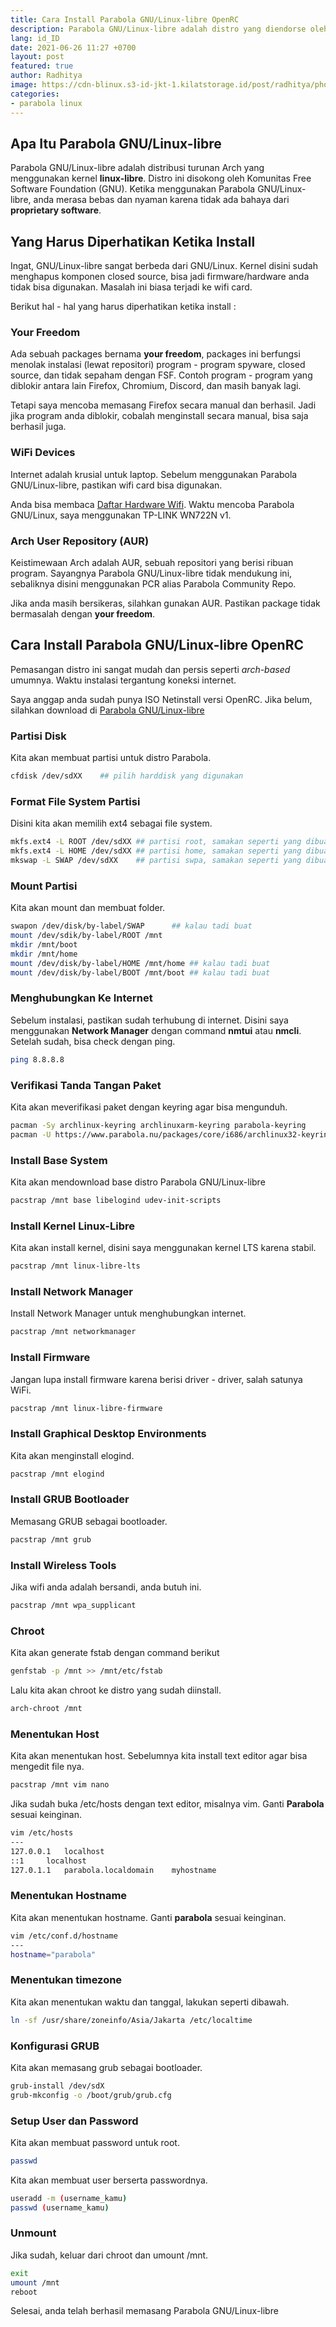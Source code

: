 ```yaml
---
title: Cara Install Parabola GNU/Linux-libre OpenRC
description: Parabola GNU/Linux-libre adalah distro yang diendorse oleh GNU
lang: id_ID
date: 2021-06-26 11:27 +0700
layout: post
featured: true
author: Radhitya
image: https://cdn-blinux.s3-id-jkt-1.kilatstorage.id/post/radhitya/photo_2021-06-26_11-25-28.jpg
categories:
- parabola linux
---
```


## Apa Itu Parabola GNU/Linux-libre
Parabola GNU/Linux-libre adalah distribusi turunan Arch yang menggunakan kernel **linux-libre**. Distro ini disokong oleh Komunitas Free Software Foundation (GNU). Ketika menggunakan Parabola GNU/Linux-libre, anda merasa bebas dan nyaman karena tidak ada bahaya dari **proprietary software**.

## Yang Harus Diperhatikan Ketika Install
Ingat, GNU/Linux-libre sangat berbeda dari GNU/Linux. Kernel disini sudah menghapus komponen closed source, bisa jadi firmware/hardware anda tidak bisa digunakan. Masalah ini biasa terjadi ke wifi card. 

Berikut hal - hal yang harus diperhatikan ketika install :

### Your Freedom
Ada sebuah packages bernama **your freedom**, packages ini berfungsi menolak instalasi (lewat repositori) program - program spyware, closed source, dan tidak sepaham dengan FSF. Contoh program - program yang diblokir antara lain Firefox, Chromium, Discord, dan masih banyak lagi.

Tetapi saya mencoba memasang Firefox secara manual dan berhasil. Jadi jika program anda diblokir, cobalah menginstall secara manual, bisa saja berhasil juga.
### WiFi Devices
Internet adalah krusial untuk laptop. Sebelum menggunakan Parabola GNU/Linux-libre, pastikan wifi card bisa digunakan.

Anda bisa membaca <a href="https://wiki.parabola.nu/WiFi_devices_known_to_work_with_Parabola_GNU/Linux-libre">Daftar Hardware Wifi</a>. Waktu mencoba Parabola GNU/Linux, saya menggunakan TP-LINK WN722N v1.
### Arch User Repository (AUR)
Keistimewaan Arch adalah AUR, sebuah repositori yang berisi ribuan program. Sayangnya Parabola GNU/Linux-libre tidak mendukung ini, sebaliknya disini menggunakan PCR alias Parabola Community Repo.

Jika anda masih bersikeras, silahkan gunakan AUR. Pastikan package tidak bermasalah dengan **your freedom**.
## Cara Install Parabola GNU/Linux-libre OpenRC
Pemasangan distro ini sangat mudah dan persis seperti *arch-based* umumnya. Waktu instalasi tergantung koneksi internet.

Saya anggap anda sudah punya ISO Netinstall versi OpenRC. Jika belum, silahkan download di <a href="https://parabola.nu">Parabola GNU/Linux-libre</a>

### Partisi Disk
Kita akan membuat partisi untuk distro Parabola.
```bash
cfdisk /dev/sdXX	## pilih harddisk yang digunakan
```
### Format File System Partisi
Disini kita akan memilih ext4 sebagai file system.
```bash
mkfs.ext4 -L ROOT /dev/sdXX	## partisi root, samakan seperti yang dibuat
mkfs.ext4 -L HOME /dev/sdXX	## partisi home, samakan seperti yang dibuat, jika tidak dibuat biarkan (opsional)
mkswap -L SWAP /dev/sdXX	## partisi swpa, samakan seperti yang dibuat, jika tidak dibuat biarkan (opsional))
```
### Mount Partisi
Kita akan mount dan membuat folder.
```bash
swapon /dev/disk/by-label/SWAP		## kalau tadi buat
mount /dev/sdik/by-label/ROOT /mnt
mkdir /mnt/boot
mkdir /mnt/home
mount /dev/disk/by-label/HOME /mnt/home ## kalau tadi buat
mount /dev/disk/by-label/BOOT /mnt/boot ## kalau tadi buat
```

### Menghubungkan Ke Internet
Sebelum instalasi, pastikan sudah terhubung di internet. Disini saya menggunakan **Network Manager** dengan command **nmtui** atau **nmcli**.
Setelah sudah, bisa check dengan ping.
```bash
ping 8.8.8.8
```
### Verifikasi Tanda Tangan Paket
Kita akan meverifikasi paket dengan keyring agar bisa mengunduh.
```bash
pacman -Sy archlinux-keyring archlinuxarm-keyring parabola-keyring
pacman -U https://www.parabola.nu/packages/core/i686/archlinux32-keyring-transition/download/
```
### Install Base System
Kita akan mendownload base distro Parabola GNU/Linux-libre
```bash
pacstrap /mnt base libelogind udev-init-scripts
```
### Install Kernel Linux-Libre
Kita akan install kernel, disini saya menggunakan kernel LTS karena stabil.
```bash
pacstrap /mnt linux-libre-lts
```
### Install Network Manager
Install Network Manager untuk menghubungkan internet.
```bash
pacstrap /mnt networkmanager
```
### Install Firmware
Jangan lupa install firmware karena berisi driver - driver, salah satunya WiFi.
```bash
pacstrap /mnt linux-libre-firmware
```
### Install Graphical Desktop Environments
Kita akan menginstall elogind.
```bash
pacstrap /mnt elogind
```
### Install GRUB Bootloader
Memasang GRUB sebagai bootloader.
```bash
pacstrap /mnt grub
```
### Install Wireless Tools
Jika wifi anda adalah bersandi, anda butuh ini.
```bash
pacstrap /mnt wpa_supplicant
```
### Chroot
Kita akan generate fstab dengan command berikut
```bash
genfstab -p /mnt >> /mnt/etc/fstab
```
Lalu kita akan chroot ke distro yang sudah diinstall.
```bash
arch-chroot /mnt
```
### Menentukan Host
Kita akan menentukan host. Sebelumnya kita install text editor agar bisa mengedit file nya.
```bash
pacstrap /mnt vim nano
```
Jika sudah buka /etc/hosts dengan text editor, misalnya vim. Ganti **Parabola** sesuai keinginan.
```bash
vim /etc/hosts
---
127.0.0.1	localhost
::1		localhost
127.0.1.1	parabola.localdomain	myhostname
```
### Menentukan Hostname
Kita akan menentukan hostname. Ganti **parabola** sesuai keinginan.
```bash
vim /etc/conf.d/hostname
---
hostname="parabola"
```
### Menentukan timezone
Kita akan menentukan waktu dan tanggal, lakukan seperti dibawah.
```bash
ln -sf /usr/share/zoneinfo/Asia/Jakarta /etc/localtime
```
### Konfigurasi GRUB
Kita akan memasang grub sebagai bootloader.
```bash
grub-install /dev/sdX
grub-mkconfig -o /boot/grub/grub.cfg
```
### Setup User dan Password
Kita akan membuat password untuk root.
```bash
passwd
```
Kita akan membuat user berserta passwordnya.
```bash
useradd -m (username_kamu)
passwd (username_kamu)
```
### Unmount
Jika sudah, keluar dari chroot dan umount /mnt.
```bash
exit
umount /mnt
reboot
```
Selesai, anda telah berhasil memasang Parabola GNU/Linux-libre
